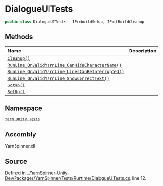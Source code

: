 # DialogueUITests

```csharp
public class DialogueUITests : IPrebuildSetup, IPostBuildCleanup
```

## Methods

| Name | Description |
| :--- | :--- |
| [`Cleanup()`](dialogueuitests.cleanup.md) |  |
| [`RunLine_OnValidYarnLine_CanHideCharacterName()`](dialogueuitests.runline_onvalidyarnline_canhidecharactername.md) |  |
| [`RunLine_OnValidYarnLine_LinesCanBeInterrupted()`](dialogueuitests.runline_onvalidyarnline_linescanbeinterrupted.md) |  |
| [`RunLine_OnValidYarnLine_ShowCorrectText()`](dialogueuitests.runline_onvalidyarnline_showcorrecttext.md) |  |
| [`Setup()`](dialogueuitests.setup0.md) |  |
| [`SetUp()`](dialogueuitests.setup1.md) |  |

## Namespace

[`Yarn.Unity.Tests`](../)

## Assembly

YarnSpinner.dll

## Source

Defined in [../YarnSpinner-Unity-Dev/Packages/YarnSpinner/Tests/Runtime/DialogueUITests.cs](https://github.com/YarnSpinnerTool/YarnSpinner-Unity//blob/develop/Tests/Runtime/DialogueUITests.cs#L12), line 12.

